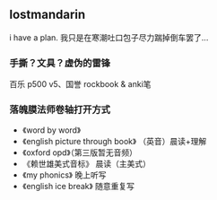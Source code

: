 ## lostmandarin

i have a plan. 我只是在寒潮吐口包子尽力踹掉倒车罢了...


### 手撕？文具？虚伪的雷锋

百乐 p500 v5、国誉 rockbook & anki笔



### 落魄膜法师卷轴打开方式

* 《word by word》
* 《english picture through book》 （英音）晨读+理解
* 《oxford opd》（第三版暂无音频）
* 《赖世雄美式音标》 晨读（主美式）
* 《my phonics》 晚上听写
* 《english ice break》 随意重复写






<!--  
…or create a new repository on the command line  
echo "# test" >> README.md  
git init  
git add README.md   
git commit -m "first commit"  
git remote add origin https://github.com/loremwalker/test.git  
git push -u origin master  
…or push an existing repository from the command line  
git remote add origin https://github.com/loremwalker/test.git  
git push -u origin master
-->
